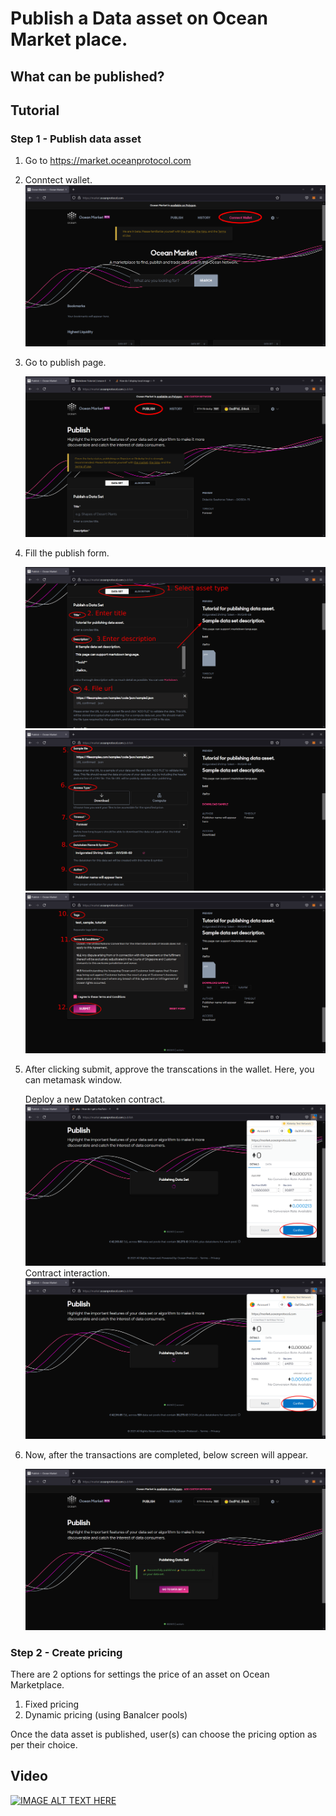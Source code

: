 # Publish a Data asset on Ocean Market place.

## What can be published?

## Tutorial

### Step 1 - Publish data asset

1. Go to https://market.oceanprotocol.com
2. Conntect wallet.
   ![connect wallet](images/marketplace/connect-wallet.png 'Title')

3. Go to publish page.

   ![publish page](images/marketplace/publish.png 'Title')

4. Fill the publish form.

   ![publish form part-1](images/marketplace/publish-form-1.png 'Form')
   ![publish form part-2](images/marketplace/publish-form-2.png 'Form')
   ![publish form part-3](images/marketplace/publish-form-3.png 'Form')

5. After clicking submit, approve the transcations in the wallet. Here, you can metamask window.

   Deploy a new Datatoken contract.
   ![publish submit part-1](images/marketplace/submit-1.png 'Submit')
   Contract interaction.
   ![publish submit part-2](images/marketplace/submit-2.png 'Submit')

6. Now, after the transactions are completed, below screen will appear.

   ![publish success](images/marketplace/submit-success.png 'Success')

### Step 2 - Create pricing

There are 2 options for settings the price of an asset on Ocean Marketplace.

1. Fixed pricing
2. Dynamic pricing (using Banalcer pools)

Once the data asset is published, user(s) can choose the pricing option as per their choice.

## Video

[![IMAGE ALT TEXT HERE](https://img.youtube.com/vi/KiDg0ry6oV4/0.jpg)](https://www.youtube.com/watch?v=KiDg0ry6oV4)
